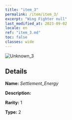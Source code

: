 ```yaml
---
title: "item_3"
permalink: /item/item_3/
excerpt: "Wing Fighter null"
last_modified_at: 2023-09-02
locale: en
ref: "item_3.md"
toc: false
classes: wide
---
```



 ![Unknown_3](/images/item/Settlement_Energy_p.png)



## Details

 **Name:** *Settlement_Energy* 

 **Description:** 

 **Rarity:** 1 

 **Type:** 2 


